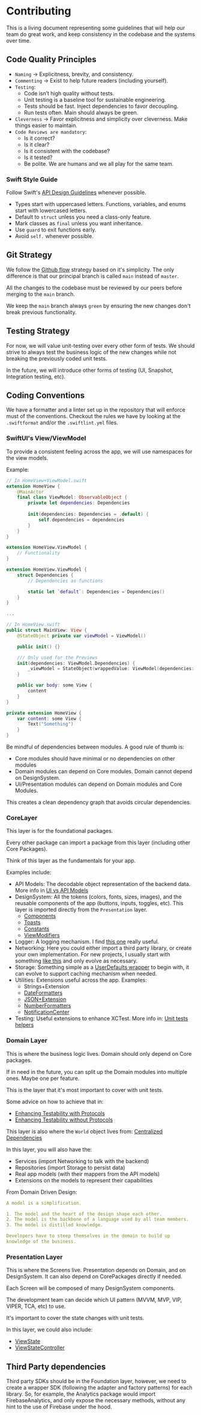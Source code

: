 # Contributing

This is a living document representing some guidelines that will help our team do great work, and keep consistency in the codebase and the systems over time.

## Code Quality Principles

- `Naming` → Explicitness, brevity, and consistency.
- `Commenting` → Exist to help future readers (including yourself).
- `Testing`:
    - Code isn’t high quality without tests.
    - Unit testing is a baseline tool for sustainable engineering.
    - Tests should be fast. Inject dependencies to favor decoupling.
    - Run tests often. Main should always be green.
- `Cleverness` → Favor explicitness and simplicity over cleverness. Make things easier to maintain.
- `Code Reviews are mandatory`:
    - Is it correct?
    - Is it clear?
    - Is it consistent with the codebase?
    - Is it tested?
    - Be polite. We are humans and we all play for the same team.
    
### Swift Style Guide
Follow Swift's [API Design Guidelines](https://www.swift.org/documentation/api-design-guidelines/) whenever possible.

- Types start with uppercased letters. Functions, variables, and enums start with lowercased letters.
- Default to `struct` unless you need a class-only feature.
- Mark classes as `final` unless you want inheritance.
- Use `guard` to exit functions early.
- Avoid `self.` whenever possible.

## Git Strategy

We follow the [Github flow](https://githubflow.github.io/) strategy based on it's simplicity. The only difference is that our principal branch is called `main` instead of `master`.

All the changes to the codebase must be reviewed by our peers before merging to the `main` branch.

We keep the `main` branch always `green` by ensuring the new changes don't break previous functionality.

## Testing Strategy

For now, we will value unit-testing over every other form of tests. We should strive to always test the business logic of the new changes while not breaking the previously coded unit tests.

In the future, we will introduce other forms of testing (UI, Snapshot, Integration testing, etc).

## Coding Conventions

We have a formatter and a linter set up in the repository that will enforce must of the conventions. Checkout the rules we have by looking at the `.swiftformat` and/or the `.swiftlint.yml` files.

### SwiftUI's View/ViewModel

To provide a consistent feeling across the app, we will use namespaces for the view models.

Example:

```swift
// In HomeView+ViewModel.swift
extension HomeView {
    @MainActor 
    final class ViewModel: ObservableObject {
        private let dependencies: Dependencies
        
        init(dependencies: Dependencies = .default) {
            self.dependencies = dependencies
        }
    }
}

extension HomeView.ViewModel {
    // Functionality
}

extension HomeView.ViewModel {
    struct Dependencies {
        // Dependencies as functions

        static let `default`: Dependencies = Dependencies()
    }
}

...

// In HomeView.swift
public struct MainView: View {
    @StateObject private var viewModel = ViewModel()

    public init() {}

    /// Only used for the Previews
    init(dependencies: ViewModel.Dependencies) {
        _viewModel = StateObject(wrappedValue: ViewModel(dependencies: dependencies))
    }

    public var body: some View {
        content
    }
}

private extension HomeView {
    var content: some View {
        Text("Something")
    }
}
```

Be mindful of dependencies between modules. A good rule of thumb is:

- Core modules should have minimal or no dependencies on other modules
- Domain modules can depend on Core modules. Domain cannot depend on DesignSystem.
- UI/Presentation modules can depend on Domain modules and Core Modules.

This creates a clean dependency graph that avoids circular dependencies.

### CoreLayer

This layer is for the foundational packages.

Every other package can import a package from this layer (including other Core Packages).

Think of this layer as the fundamentals for your app.

Examples include:

- API Models: The decodable object representation of the backend data. More info in [UI vs API Models](/2023-08-25-ui-vs-api-models-different-layers/)
- DesignSystem: All the tokens (colors, fonts, sizes, images), and the reusable components of the app (buttons, inputs, toggles, etc). This layer is imported directly from the `Presentation` layer.
  - [Components](/2023-01-04-new-app-components/)
  - [Toasts](/2023-03-08-new-app-toasts/)
  - [Constants](/2022-12-24-new-app-constants/)
  - [ViewModifiers](/2023-01-03-new-app-view-modifiers/)
- Logger: A logging mechanism. I find [this one](/2024-03-19-new-app-os-log/) really useful.
- Networking: Here you could either import a third party library, or create your own implementation. For new projects, I usually start with something [like this](https://github.com/mdb1/CoreNetworking) and only evolve as necessary.
- Storage: Something simple as a [UserDefaults wrapper](/2023-04-18-user-preferences/) to begin with, it can evolve to support caching mechanism when needed.
- Utilities: Extensions useful across the app. Examples:
  - Strings+Extension
  - [DateFormatters](/2023-01-10-new-app-date-formatters/)
  - [JSON+Extension](/2023-01-10-new-app-json-encoder-decoder/)
  - [NumberFormatters](/2023-06-12-new-app-number-formatters/)
  - [NotificationCenter](/2023-08-12-new-app-notification-center-protocols/)
- Testing: Useful extensions to enhance XCTest. More info in: [Unit tests helpers](/2023-02-02-new-app-testing-helpers/)

### Domain Layer

This is where the business logic lives. Domain should only depend on Core packages.

If in need in the future, you can split up the Domain modules into multiple ones. Maybe one per feature.

This is the layer that it's most important to cover with unit tests.

Some advice on how to achieve that in:
- [Enhancing Testability with Protocols](/2023-02-13-enhancing-testability-with-protocols/)
- [Enhancing Testability without Protocols](/2023-02-03-enhancing-testability-without-protocols/)

This layer is also where the `World` object lives from: [Centralized Dependencies](/2024-02-29-centralized-dependencies/)

In this layer, you will also have the:
- Services (import Networking to talk with the backend)
- Repositories (import Storage to persist data)
- Real app models (with their mappers from the API models)
- Extensions on the models to represent their capabilities

From Domain Driven Design:
```yml
A model is a simplification.

1. The model and the heart of the design shape each other.
2. The model is the backbone of a language used by all team members.
3. The model is distilled knowledge.

Developers have to steep themselves in the domain to build up
knowledge of the business.
```

### Presentation Layer

This is where the Screens live. Presentation depends on Domain, and on DesignSystem. It can also depend on CorePackages directly if needed.

Each Screen will be composed of many DesignSystem components.

The development team can decide which UI pattern (MVVM, MVP, VIP, VIPER, TCA, etc) to use.

It's important to cover the state changes with unit tests.

In this layer, we could also include:

- [ViewState](2023-01-08-new-app-view-state/)
- [ViewStateController](/2023-03-04-view-state-controller/)

## Third Party dependencies

Third party SDKs should be in the Foundation layer, however, we need to create a wrapper SDK (following the adapter and factory patterns) for each library. So, for example, the Analytics package would import FirebaseAnalytics, and only expose the necessary methods, without any hint to the use of Firebase under the hood.